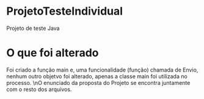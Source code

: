 # ProjetoTesteIndividual
Projeto de teste Java

# O que foi alterado

Foi criado a função main e, uma funcionalidade (função) chamada de Envio, nenhum outro objetvo foi alterado, apenas a classe main foi utilizada no processo.
\nO enunciado da proposta do Projeto se encontra juntamente com o resto dos arquivos.
